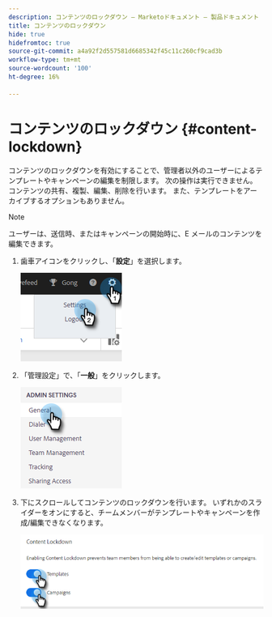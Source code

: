 ```yaml
---
description: コンテンツのロックダウン — Marketoドキュメント — 製品ドキュメント
title: コンテンツのロックダウン
hide: true
hidefromtoc: true
source-git-commit: a4a92f2d557581d6685342f45c11c260cf9cad3b
workflow-type: tm+mt
source-wordcount: '100'
ht-degree: 16%

---
```


# コンテンツのロックダウン {#content-lockdown}

コンテンツのロックダウンを有効にすることで、管理者以外のユーザーによるテンプレートやキャンペーンの編集を制限します。 次の操作は実行できません。コンテンツの共有、複製、編集、削除を行います。 また、テンプレートをアーカイブするオプションもありません。

>[!NOTE]
>
>ユーザーは、送信時、またはキャンペーンの開始時に、E メールのコンテンツを編集できます。

1. 歯車アイコンをクリックし、「**設定**」を選択します。

   ![](assets/content-lockdown-1.png)

1. 「管理設定」で、「**一般**」をクリックします。

   ![](assets/content-lockdown-2.png)

1. 下にスクロールしてコンテンツのロックダウンを行います。 いずれかのスライダーをオンにすると、チームメンバーがテンプレートやキャンペーンを作成/編集できなくなります。

   ![](assets/content-lockdown-3.png)
